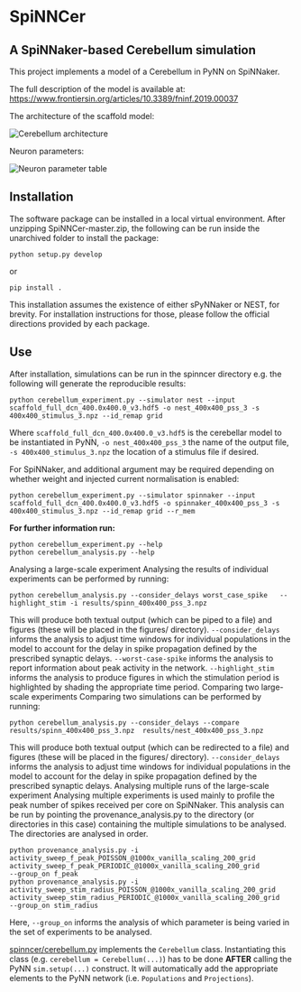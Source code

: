 # SpiNNCer
## A SpiNNaker-based Cerebellum simulation

This project implements a model of a Cerebellum in PyNN on SpiNNaker.

The full description of the model is available at: https://www.frontiersin.org/articles/10.3389/fninf.2019.00037


The architecture of the scaffold model:

![Cerebellum architecture](https://www.frontiersin.org/files/Articles/444802/fninf-13-00037-HTML-r1/image_m/fninf-13-00037-g001.jpg)

Neuron parameters:

![Neuron parameter table](https://www.frontiersin.org/files/Articles/444802/fninf-13-00037-HTML-r1/image_m/fninf-13-00037-t002.jpg)

## Installation


The software package can be installed in a local virtual environment. After unzipping SpiNNCer-master.zip, the following can be run inside the unarchived folder to install the package:


`python setup.py develop`

or

`pip install .`

This installation assumes the existence of either sPyNNaker or NEST, for brevity. For installation instructions for those, please follow the official directions provided by each package.


## Use


After installation, simulations can be run in the spinncer directory e.g. the following will generate the reproducible results:
```
python cerebellum_experiment.py --simulator nest --input scaffold_full_dcn_400.0x400.0_v3.hdf5 -o nest_400x400_pss_3 -s 400x400_stimulus_3.npz --id_remap grid
```
Where `scaffold_full_dcn_400.0x400.0_v3.hdf5` is the cerebellar model to be instantiated in PyNN,   `-o nest_400x400_pss_3` the name of the output file, 
`-s 400x400_stimulus_3.npz` the location of a stimulus file if desired.

For SpiNNaker, and additional argument may be required depending on whether weight and injected current normalisation is enabled:

```
python cerebellum_experiment.py --simulator spinnaker --input scaffold_full_dcn_400.0x400.0_v3.hdf5 -o spinnaker_400x400_pss_3 -s 400x400_stimulus_3.npz --id_remap grid --r_mem
```

**For further information run:**
```
python cerebellum_experiment.py --help
python cerebellum_analysis.py --help
```
Analysing a large-scale experiment
Analysing the results of individual experiments can be performed by running:
```
python cerebellum_analysis.py --consider_delays worst_case_spike   --highlight_stim -i results/spinn_400x400_pss_3.npz 
```
This will produce both textual output (which can be piped to a file) and figures (these will be placed in the figures/ directory). 
`--consider_delays` informs the analysis to adjust time windows for individual populations in the model to account for the delay in spike propagation defined by the prescribed synaptic delays. `--worst-case-spike` informs the analysis to report information about peak activity in the network. `--highlight_stim` informs the analysis to produce figures in which the stimulation period is highlighted by shading the appropriate time period.
Comparing two large-scale experiments
Comparing two simulations can be performed by running:
```
python cerebellum_analysis.py --consider_delays --compare results/spinn_400x400_pss_3.npz  results/nest_400x400_pss_3.npz
```
This will produce both textual output (which can be redirected to a file) and figures (these will be placed in the figures/ directory). 
`--consider_delays` informs the analysis to adjust time windows for individual populations in the model to account for the delay in spike propagation defined by the prescribed synaptic delays.
Analysing multiple runs of the large-scale experiment
Analysing multiple experiments is used mainly to profile the peak number of spikes received per core on SpiNNaker. This analysis can be run by pointing the provenance_analysis.py to the directory (or directories in this case) containing the multiple simulations to be analysed. The directories are analysed in order. 
```
python provenance_analysis.py -i activity_sweep_f_peak_POISSON_@1000x_vanilla_scaling_200_grid activity_sweep_f_peak_PERIODIC_@1000x_vanilla_scaling_200_grid        --group_on f_peak
python provenance_analysis.py -i activity_sweep_stim_radius_POISSON_@1000x_vanilla_scaling_200_grid activity_sweep_stim_radius_PERIODIC_@1000x_vanilla_scaling_200_grid        --group_on stim_radius
```
Here, `--group_on` informs the analysis of which parameter is being varied in the set of experiments to be analysed.

[spinncer/cerebellum.py](spinncer/cerebellum.py) implements the `Cerebellum` class.
Instantiating this class (e.g. `cerebellum = Cerebellum(...)`) has to be done
**AFTER** calling the PyNN `sim.setup(...)` construct. It will  automatically
add the appropriate elements to the PyNN network 
(i.e. `Populations` and `Projections`).



